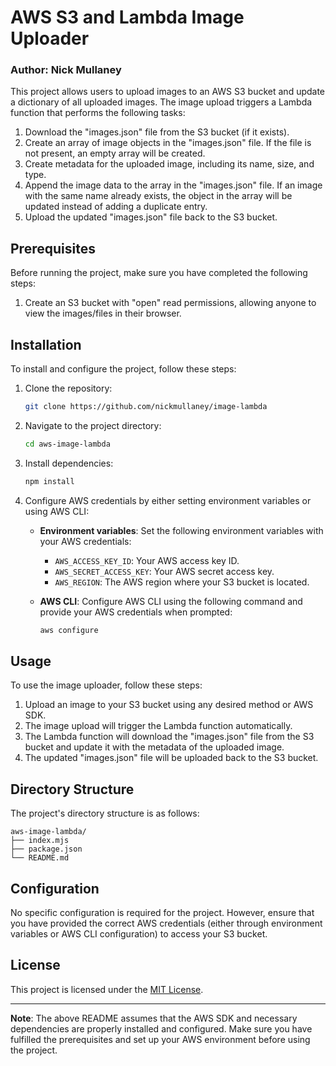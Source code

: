 # AWS S3 and Lambda Image Uploader

### Author: Nick Mullaney

This project allows users to upload images to an AWS S3 bucket and update a dictionary of all uploaded images. The image upload triggers a Lambda function that performs the following tasks:

1. Download the "images.json" file from the S3 bucket (if it exists).
2. Create an array of image objects in the "images.json" file. If the file is not present, an empty array will be created.
3. Create metadata for the uploaded image, including its name, size, and type.
4. Append the image data to the array in the "images.json" file. If an image with the same name already exists, the object in the array will be updated instead of adding a duplicate entry.
5. Upload the updated "images.json" file back to the S3 bucket.

## Prerequisites

Before running the project, make sure you have completed the following steps:

1. Create an S3 bucket with "open" read permissions, allowing anyone to view the images/files in their browser.

## Installation

To install and configure the project, follow these steps:

1. Clone the repository:

   ```bash
   git clone https://github.com/nickmullaney/image-lambda
   ```

2. Navigate to the project directory:

   ```bash
   cd aws-image-lambda
   ```

3. Install dependencies:

   ```bash
   npm install
   ```

4. Configure AWS credentials by either setting environment variables or using AWS CLI:

   - **Environment variables**: Set the following environment variables with your AWS credentials:

     - `AWS_ACCESS_KEY_ID`: Your AWS access key ID.
     - `AWS_SECRET_ACCESS_KEY`: Your AWS secret access key.
     - `AWS_REGION`: The AWS region where your S3 bucket is located.

   - **AWS CLI**: Configure AWS CLI using the following command and provide your AWS credentials when prompted:

     ```bash
     aws configure
     ```

## Usage

To use the image uploader, follow these steps:

1. Upload an image to your S3 bucket using any desired method or AWS SDK.
2. The image upload will trigger the Lambda function automatically.
3. The Lambda function will download the "images.json" file from the S3 bucket and update it with the metadata of the uploaded image.
4. The updated "images.json" file will be uploaded back to the S3 bucket.

## Directory Structure

The project's directory structure is as follows:

```
aws-image-lambda/
├── index.mjs
├── package.json
└── README.md
```

## Configuration

No specific configuration is required for the project. However, ensure that you have provided the correct AWS credentials (either through environment variables or AWS CLI configuration) to access your S3 bucket.

## License

This project is licensed under the [MIT License](LICENSE).

---

**Note**: The above README assumes that the AWS SDK and necessary dependencies are properly installed and configured. Make sure you have fulfilled the prerequisites and set up your AWS environment before using the project.